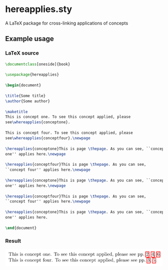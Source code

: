 hereapplies.sty
===============

A LaTeX package for cross-linking applications of concepts


Example usage
-------------

### LaTeX source

``` tex
\documentclass[oneside]{book}

\usepackage{hereapplies}

\begin{document}

\title{Some title}
\author{Some author}

\maketitle
This is concept one. To see this concept applied, please
see\whereapplies{conceptone}.

This is concept four. To see this concept applied, please
see\whereapplies{conceptfour}.\newpage

\hereapplies{conceptone}This is page \thepage. As you can see, ``concept
one'' applies here.\newpage

\hereapplies{conceptfour}This is page \thepage. As you can see,
``concept four'' applies here.\newpage

\hereapplies{conceptone}This is page \thepage. As you can see, ``concept
one'' applies here.\newpage

\hereapplies{conceptfour}This is page \thepage. As you can see,
``concept four'' applies here.\newpage

\hereapplies{conceptone}This is page \thepage. As you can see, ``concept
one'' applies here.

\end{document}
```

### Result

![Example of hereapplies.sty][1]


  [1]: example.png

